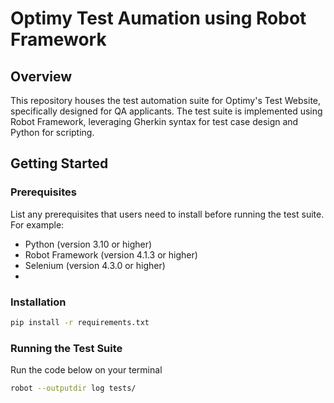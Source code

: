 # Optimy Test Aumation using Robot Framework

## Overview
This repository houses the test automation suite for Optimy's Test Website, specifically designed for QA applicants. The test suite is implemented using Robot Framework, leveraging Gherkin syntax for test case design and Python for scripting.

## Getting Started
### Prerequisites
List any prerequisites that users need to install before running the test suite. For example:
- Python (version 3.10 or higher)
- Robot Framework (version 4.1.3 or higher)
- Selenium (version 4.3.0 or higher)
- 

### Installation
```bash
pip install -r requirements.txt
```

### Running the Test Suite
Run the code below on your terminal
```bash
robot --outputdir log tests/
```